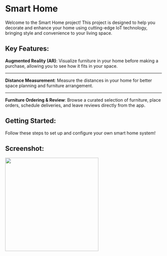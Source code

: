 # Smart Home 

Welcome to the Smart Home project! This project is designed to help you decorate and enhance your home using cutting-edge IoT technology, bringing style and convenience to your living space.

## Key Features:

**Augmented Reality (AR)**: Visualize furniture in your home before making a purchase, allowing you to see how it fits in your space.

---

**Distance Measurement**: Measure the distances in your home for better space planning and furniture arrangement.

---

**Furniture Ordering & Review**: Browse a curated selection of furniture, place orders, schedule deliveries, and leave reviews directly from the app.

    

## Getting Started:
Follow these steps to set up and configure your own smart home system!

## Screenshot:
<img src="https://github.com/user-attachments/assets/aa75d8b8-56d3-48de-b4f6-f1670aa0f659" width="300" height="300"/>
